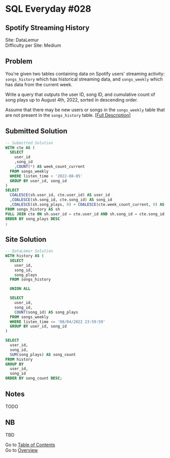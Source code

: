 # SQL Everyday \#028

## Spotify Streaming History

Site: DataLemur\
Difficulty per Site: Medium

## Problem

You're given two tables containing data on Spotify users' streaming activity: `songs_history` which has historical streaming data, and `songs_weekly` which has data from the current week.

Write a query that outputs the user ID, song ID, and cumulative count of song plays up to August 4th, 2022, sorted in descending order.

Assume that there may be new users or songs in the `songs_weekly` table that are not present in the `songs_history` table. [[Full Description](https://datalemur.com/questions/spotify-streaming-history)]

## Submitted Solution

```sql
-- Submitted Solution
WITH cte AS (
  SELECT
    user_id
    ,song_id
    ,COUNT(*) AS week_count_current
  FROM songs_weekly
  WHERE listen_time < '2022-08-05'
  GROUP BY user_id, song_id
)
SELECT
  COALESCE(sh.user_id, cte.user_id) AS user_id
  ,COALESCE(sh.song_id, cte.song_id) AS song_id
  ,COALESCE(sh.song_plays, 0) + COALESCE(cte.week_count_current, 0) AS song_plays
FROM songs_history AS sh
FULL JOIN cte ON sh.user_id = cte.user_id AND sh.song_id = cte.song_id
ORDER BY song_plays DESC
;
```

## Site Solution

```sql
-- DataLemur Solution 
WITH history AS (
  SELECT 
    user_id, 
    song_id, 
    song_plays
  FROM songs_history

  UNION ALL

  SELECT 
    user_id, 
    song_id, 
    COUNT(song_id) AS song_plays
  FROM songs_weekly
  WHERE listen_time <= '08/04/2022 23:59:59'
  GROUP BY user_id, song_id
)

SELECT 
  user_id, 
  song_id, 
  SUM(song_plays) AS song_count
FROM history
GROUP BY 
  user_id, 
  song_id
ORDER BY song_count DESC;
```

## Notes

TODO

## NB

TBD

Go to [Table of Contents](/README.md#contents)\
Go to [Overview](/README.md)
